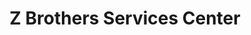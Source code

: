 ---
title: "Z Brothers Services Center"
url: /philadelphia/z-brothers-services-center/
shop: car repair
---
